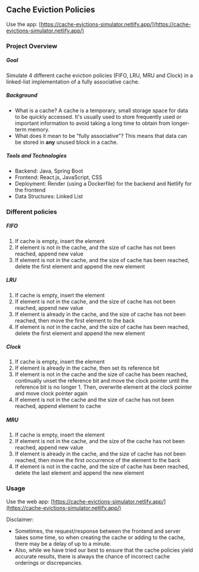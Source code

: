 ## Cache Eviction Policies

Use the app: [https://cache-evictions-simulator.netlify.app/](https://cache-evictions-simulator.netlify.app/)

### Project Overview

##### Goal
Simulate 4 different cache eviction policies (FIFO, LRU, MRU and Clock) in a linked-list implementation of a fully associative cache.

##### Background
- What is a cache? A cache is a temporary, small storage space for data to be quickly accessed. It's usually used to store frequently used or important information to avoid taking a long time to obtain from longer-term memory.
- What does it mean to be "fully associative"? This means that data can be stored in **any** unused block in a cache.
  
##### Tools and Technologies
- Backend: Java, Spring Boot
- Frontend: React.js, JavaScript, CSS
- Deployment: Render (using a Dockerfile) for the backend and Netlify for the frontend
- Data Structures: Linked List

### Different policies
##### FIFO
1. If cache is empty, insert the element
2. If element is not in the cache, and the size of cache has not been reached, append new value
3. If element is not in the cache, and the size of cache has been reached, delete the first element and append the new element

##### LRU
1. If cache is empty, insert the element
2. If element is not in the cache, and the size of cache has not been reached, append new value
3. If element is already in the cache, and the size of cache has not been reached, then move the first element to the back
4. If element is not in the cache, and the size of cache has been reached, delete the first element and append the new element

##### Clock
1. If cache is empty, insert the element
2. If element is already in the cache, then set its reference bit
3. If element is not in the cache and the size of cache has been reached, continually unset the reference bit and move the clock pointer until the reference bit is no longer 1. Then, overwrite element at the clock pointer and move clock pointer again
4. If element is not in the cache and the size of cache has not been reached, append element to cache

##### MRU
1. If cache is empty, insert the element
2. If element is not in the cache, and the size of the cache has not been reached, append new value
3. If element is already in the cache, and the size of cache has not been reached, then move the first occurrence of the element to the back
4. If element is not in the cache, and the size of cache has been reached, delete the last element and append the new element

### Usage
Use the web app: [https://cache-evictions-simulator.netlify.app/](https://cache-evictions-simulator.netlify.app/)

Disclaimer: 
- Sometimes, the request/response between the frontend and server takes some time, so when creating the cache or adding to the cache, there may be a delay of up to a minute.
- Also, while we have tried our best to ensure that the cache policies yield accurate results, there is always the chance of incorrect cache orderings or discrepancies.
